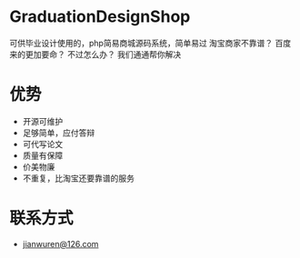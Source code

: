 # GraduationDesignShop
可供毕业设计使用的，php简易商城源码系统，简单易过
淘宝商家不靠谱？
百度来的更加要命？
不过怎么办？
我们通通帮你解决

# 优势

* 开源可维护
* 足够简单，应付答辩
* 可代写论文
* 质量有保障
* 价美物廉
* 不重复，比淘宝还要靠谱的服务

# 联系方式

* jianwuren@126.com



